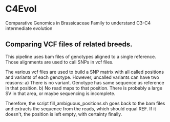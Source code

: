 # C4Evol
Comparative Genomics in Brassicaceae Family to understand C3-C4 intermediate evolution

## Comparing VCF files of related breeds.

This pipeline uses bam files of genotypes aligned to a single reference. Those alignments are used to call SNPs in vcf files. 

The various vcf files are used to build a SNP matrix with all called positions and variants of each genotype. However, uncalled variants can have two reasons:
 a) There is no variant. Genotype has same sequence as reference in that position.
 b) No read maps to that position. There is probably a large SV in that area, or maybe sequencing is incomplete.

Therefore, the script fill_ambiguous_positions.sh goes back to the bam files and extracts the sequence from the reads, which should equal REF. If it doesn't, the position is left empty, with certainty finally.